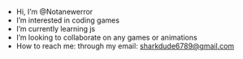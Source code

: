 -  Hi, I’m @Notanewerror
-  I’m interested in coding games
-  I’m currently learning js
-  I’m looking to collaborate on any games or animations
-  How to reach me: through my email: sharkdude6789@gmail.com

<!---
Notanewerror/Notanewerror is a ✨ special ✨ repository because its `README.md` (this file) appears on your GitHub profile.
You can click the Preview link to take a look at your changes.
--->
